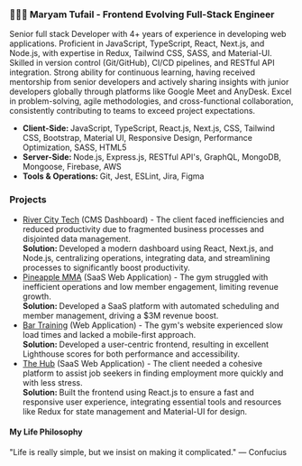 <div align="left">
<h3> 👩🏻‍💻 Maryam Tufail - Frontend Evolving Full-Stack Engineer</h2>
<p >
Senior full stack Developer with 4+ years of experience in developing web applications. Proficient in JavaScript, TypeScript, React, Next.js, and Node.js, with expertise in Redux, Tailwind CSS, SASS, and Material-UI. Skilled in version control (Git/GitHub), CI/CD pipelines, and RESTful API integration. Strong ability for continuous learning, having received mentorship from senior developers and actively sharing insights with junior developers globally through platforms like Google Meet and AnyDesk. Excel in problem-solving, agile methodologies, and cross-functional collaboration, consistently contributing to teams to exceed project expectations.
</p>
<ul>
 <li>
<b>Client-Side: </b>  JavaScript, TypeScript, React.js, Next.js, CSS, Tailwind CSS, Bootstrap, Material UI, Responsive Design, Performance Optimization, SASS, HTML5
 </li>
  <li>
<b>Server-Side: </b>  Node.js, Express.js, RESTful API's, GraphQL, MongoDB, Mongoose, Firebase, AWS
 </li>
  <li>
<b>Tools & Operations: </b>  Git, Jest, ESLint, Jira, Figma
 </li>
</ul>

 ### Projects

<ul>
  <li>
    <a href="https://rivercitytech.ca/" >River City Tech</a> 
    (CMS Dashboard) - The client faced inefficiencies 
    and reduced productivity due to fragmented business processes and disjointed data management. 
  
   <div> <b> Solution: </b> Developed a modern dashboard using React, Next.js, and Node.js, centralizing operations, 
    integrating data, and streamlining processes to significantly boost productivity. </div>
  </li>
  <li>
    <a href="https://www.pineapplemma.com/" >Pineapple MMA</a> 
    (SaaS Web Application) - The gym struggled with inefficient 
    operations and low member engagement, limiting revenue growth. 
   <div> <b>Solution: </b> Developed a SaaS platform with 
    automated scheduling and member management, driving a $3M revenue boost. </div>
  </li>
  <li>
    <a href="https://www.thebartrainingfacility.com/" >Bar Training</a> 
    (Web Application) - The gym's website experienced slow load 
    times and lacked a mobile-first approach. 
   <div>  <b>Solution: </b> Developed a user-centric frontend, resulting in 
    excellent Lighthouse scores for both performance and accessibility. </div>
  </li>
  <li>
    <a  href="https://www.thehub.app/" >The Hub</a> 
    (SaaS Web Application) - The client needed a cohesive platform to 
    assist job seekers in finding employment more quickly and with less stress. 
   <div><b> Solution:  </b> Built the frontend 
    using React.js to ensure a fast and responsive user experience, integrating essential tools and resources 
    like Redux for state management and Material-UI for design.  </div>
  </li>
</ul>

#### My Life Philosophy
"Life is really simple, but we insist on making it complicated."
— Confucius

</div>

